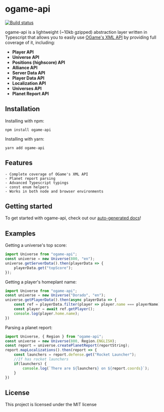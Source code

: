 # ogame-api

[![Build status](https://api.travis-ci.com/ValentiMS/ogame-api.svg?token=F5jCp4vCHzxxsKLe9WrU&branch=master)](https://travis-ci.com/ValentiMS/ogame-api)

ogame-api is a lightweight (~10kb gzipped) abstraction layer written in Typescript that allows you to easily use [OGame's XML API](https://board.origin.ogame.gameforge.com/index.php/Thread/3927-OGame-API/) by providing full coverage of it, including:

   - **Player API**
   - **Universe API**
   - **Positions (highscore) API**
   - **Alliance API**
   - **Server Data API**
   - **Player Data API**
   - **Localization API**
   - **Universes API**
   - **Planet Report API**

## Installation
Installing with npm:
```
npm install ogame-api
```
Installing with yarn:
```
yarn add ogame-api
```

## Features
    - Complete coverage of OGame's XML API
    - Planet report parsing
    - Advanced Typescript typings
    - const enum helpers
    - Works in both node and browser environments

## Getting started
To get started with ogame-api, check out our [auto-generated docs](https://valentims.github.io/ogame-api)!

## Examples
Getting a universe's top score:
```ts
import Universe from "ogame-api";
const universe = new Universe(800, "en");
universe.getServerData().then(playerData => {
    playerData.get("topScore");
});
```

Getting a player's homeplant name:
```ts
import Universe from "ogame-api";
const universe = new Universe("Dorado", "en");
universe.getPlayerData().then(async playerData => {
    const ref = playerData.filter(player => player.name === playerName)[0];
    const player = await ref.getPlayer();
    console.log(player.home.name);
})
```

Parsing a planet report:
```ts
import Universe, { Region } from "ogame-api";
const universe = new Universe(800, Region.ENGLISH);
const report = universe.createPlanetReport(reportString);
report.mapLocalizations().then(report => {
    const launchers = report.defense.get("Rocket Launcher");
    //If has rocket launchers
    if(launchers) {
        console.log(`There are ${launchers} on ${report.coords}`);
    }
})
```

## License
This project is licensed under the MIT license
